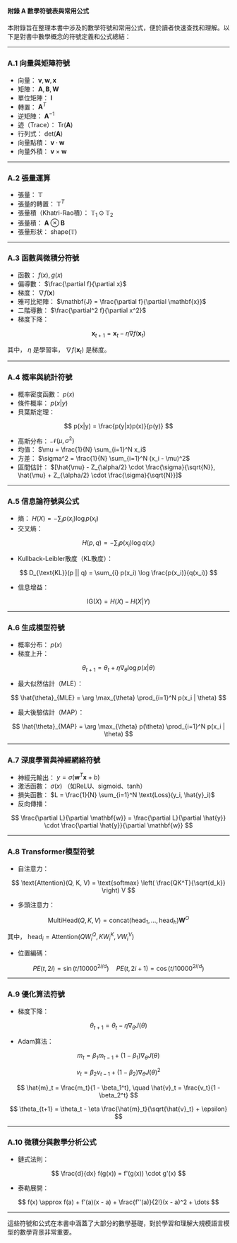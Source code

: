 #### **附錄 A 數學符號表與常用公式**

本附錄旨在整理本書中涉及的數學符號和常用公式，便於讀者快速查找和理解。以下是對書中數學概念的符號定義和公式總結：

---

### **A.1 向量與矩陣符號**

- 向量：  $\mathbf{v}, \mathbf{w}, \mathbf{x}$ 
- 矩陣：  $\mathbf{A}, \mathbf{B}, \mathbf{W}$ 
- 單位矩陣：  $\mathbf{I}$ 
- 轉置：  $\mathbf{A}^T$ 
- 逆矩陣：  $\mathbf{A}^{-1}$ 
- 迹（Trace）：  $\text{Tr}(\mathbf{A})$ 
- 行列式：  $\text{det}(\mathbf{A})$ 
- 向量點積：  $\mathbf{v} \cdot \mathbf{w}$ 
- 向量外積：  $\mathbf{v} \times \mathbf{w}$ 

---

### **A.2 張量運算**

- 張量：  $\mathbb{T}$ 
- 張量的轉置：  $\mathbb{T}^T$ 
- 張量積（Khatri-Rao積）：  $\mathbb{T}_1 \odot \mathbb{T}_2$ 
- 張量積：  $\mathbf{A} \otimes \mathbf{B}$ 
- 張量形狀：  $\text{shape}(\mathbb{T})$ 

---

### **A.3 函數與微積分符號**

- 函數：  $f(x), g(x)$ 
- 偏導數：  $\frac{\partial f}{\partial x}$ 
- 梯度：  $\nabla f(\mathbf{x})$ 
- 雅可比矩陣：  $\mathbf{J} = \frac{\partial f}{\partial \mathbf{x}}$ 
- 二階導數：  $\frac{\partial^2 f}{\partial x^2}$ 
- 梯度下降： 

```math
  \mathbf{x}_{t+1} = \mathbf{x}_t - \eta \nabla f(\mathbf{x}_t)

```
  其中， $\eta$  是學習率， $\nabla f(\mathbf{x}_t)$  是梯度。

---

### **A.4 概率與統計符號**

- 概率密度函數：  $p(x)$ 
- 條件概率：  $p(x|y)$ 
- 貝葉斯定理：

```math
  p(x|y) = \frac{p(y|x)p(x)}{p(y)}

```
- 高斯分布：  $\mathcal{N}(\mu, \sigma^2)$ 
- 均值：  $\mu = \frac{1}{N} \sum_{i=1}^N x_i$ 
- 方差：  $\sigma^2 = \frac{1}{N} \sum_{i=1}^N (x_i - \mu)^2$ 
- 區間估計：  $[\hat{\mu} - Z_{\alpha/2} \cdot \frac{\sigma}{\sqrt{N}}, \hat{\mu} + Z_{\alpha/2} \cdot \frac{\sigma}{\sqrt{N}}]$ 

---

### **A.5 信息論符號與公式**

- 熵：  $H(X) = -\sum_{i} p(x_i) \log p(x_i)$ 
- 交叉熵： 

```math
  H(p, q) = -\sum_{i} p(x_i) \log q(x_i)

```
- Kullback-Leibler散度（KL散度）： 

```math
  D_{\text{KL}}(p || q) = \sum_{i} p(x_i) \log \frac{p(x_i)}{q(x_i)}

```
- 信息增益： 

```math
  \text{IG}(X) = H(X) - H(X|Y)

```

---

### **A.6 生成模型符號**

- 概率分布：  $p(x)$ 
- 梯度上升： 

```math
  \theta_{t+1} = \theta_t + \eta \nabla_{\theta} \log p(x | \theta)

```
- 最大似然估計（MLE）： 

```math
  \hat{\theta}_{MLE} = \arg \max_{\theta} \prod_{i=1}^N p(x_i | \theta)

```
- 最大後驗估計（MAP）： 

```math
  \hat{\theta}_{MAP} = \arg \max_{\theta} p(\theta) \prod_{i=1}^N p(x_i | \theta)

```

---

### **A.7 深度學習與神經網絡符號**

- 神經元輸出：  $y = \sigma(\mathbf{w}^T \mathbf{x} + b)$ 
- 激活函數：  $\sigma(x)$ （如ReLU、sigmoid、tanh）
- 損失函數：  $L = \frac{1}{N} \sum_{i=1}^N \text{Loss}(y_i, \hat{y}_i)$ 
- 反向傳播： 

```math
  \frac{\partial L}{\partial \mathbf{w}} = \frac{\partial L}{\partial \hat{y}} \cdot \frac{\partial \hat{y}}{\partial \mathbf{w}}

```

---

### **A.8 Transformer模型符號**

- 自注意力： 

```math
  \text{Attention}(Q, K, V) = \text{softmax} \left( \frac{QK^T}{\sqrt{d_k}} \right) V

```
- 多頭注意力： 

```math
  \text{MultiHead}(Q, K, V) = \text{concat}(\text{head}_1, \dots, \text{head}_h) \mathbf{W}^O

```
  其中， $\text{head}_i = \text{Attention}(QW_i^Q, KW_i^K, VW_i^V)$ 
- 位置編碼： 

```math
  PE(t, 2i) = \sin(t / 10000^{2i/d})
  \quad PE(t, 2i+1) = \cos(t / 10000^{2i/d})

```

---

### **A.9 優化算法符號**

- 梯度下降： 

```math
  \theta_{t+1} = \theta_t - \eta \nabla_{\theta} J(\theta)

```
- Adam算法： 

```math
  m_t = \beta_1 m_{t-1} + (1 - \beta_1) \nabla_{\theta} J(\theta)

```

```math
  v_t = \beta_2 v_{t-1} + (1 - \beta_2) \nabla_{\theta} J(\theta)^2

```

```math
  \hat{m}_t = \frac{m_t}{1 - \beta_1^t}, \quad \hat{v}_t = \frac{v_t}{1 - \beta_2^t}

```

```math
  \theta_{t+1} = \theta_t - \eta \frac{\hat{m}_t}{\sqrt{\hat{v}_t} + \epsilon}

```

---

### **A.10 微積分與數學分析公式**

- 鏈式法則： 

```math
  \frac{d}{dx} f(g(x)) = f'(g(x)) \cdot g'(x)

```
- 泰勒展開： 

```math
  f(x) \approx f(a) + f'(a)(x - a) + \frac{f''(a)}{2!}(x - a)^2 + \dots

```

---

這些符號和公式在本書中涵蓋了大部分的數學基礎，對於學習和理解大規模語言模型的數學背景非常重要。